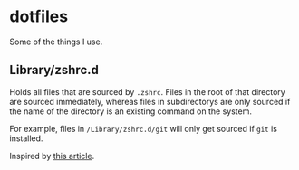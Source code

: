 # dotfiles

Some of the things I use.

## Library/zshrc.d

Holds all files that are sourced by `.zshrc`. Files in the root of that directory are sourced immediately, whereas files in subdirectorys are only sourced if the name of the directory is an existing command on the system.

For example, files in `/Library/zshrc.d/git` will only get sourced if `git` is installed.

Inspired by [this article](https://sneak.berlin/20191011/stupid-unix-tricks/).